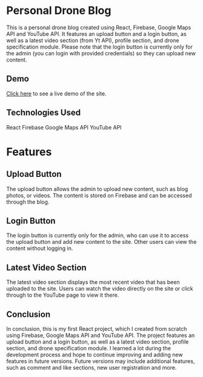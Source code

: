# Personal Drone Blog
This is a personal drone blog created using React, Firebase, Google Maps API and YouTube API. It features an upload button and a login button, as well as a latest video section (from Yt API), profile section, and drone specification module. Please note that the login button is currently only for the admin (you can login with provided credentials) so they can upload new content.

## Demo
[Click here](https://personaldroneblog.netlify.app/) to see a live demo of the site.

## Technologies Used
React
Firebase
Google Maps API
YouTube API

# Features

## Upload Button
The upload button allows the admin to upload new content, such as blog photos, or videos. The content is stored on Firebase and can be accessed through the blog.

## Login Button
The login button is currently only for the admin, who can use it to access the upload button and add new content to the site. Other users can view the content without logging in.

## Latest Video Section
The latest video section displays the most recent video that has been uploaded to the site. Users can watch the video directly on the site or click through to the YouTube page to view it there. 

## Conclusion
In conclusion, this is my first React project, which I created from scratch using Firebase, Google Maps API and YouTube API. The project features an upload button and a login button, as well as a latest video section, profile section, and drone specification module. I learned a lot during the development process and hope to continue improving and adding new features in future versions. Future versions may include additional features, such as comment and like sections, new user registration and more.
